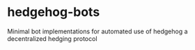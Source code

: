 # hedgehog-bots
Minimal bot implementations for automated use of hedgehog a decentralized hedging protocol
